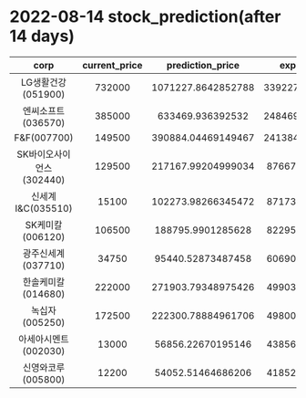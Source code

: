 # 2022-08-14 stock_prediction(after 14 days)

|   corp   |   current_price   |   prediction_price   |   expected_profit   |
|:--------:|:-----------------:|:--------------------:|:-------------------:|
|LG생활건강(051900)|732000|1071227.8642852788|339227.86428527883|
|엔씨소프트(036570)|385000|633469.936392532|248469.93639253196|
|F&F(007700)|149500|390884.04469149467|241384.04469149467|
|SK바이오사이언스(302440)|129500|217167.99204999034|87667.99204999034|
|신세계 I&C(035510)|15100|102273.98266345472|87173.98266345472|
|SK케미칼(006120)|106500|188795.9901285628|82295.99012856279|
|광주신세계(037710)|34750|95440.52873487458|60690.52873487458|
|한솔케미칼(014680)|222000|271903.79348975426|49903.79348975426|
|녹십자(005250)|172500|222300.78884961706|49800.78884961706|
|아세아시멘트(002030)|13000|56856.22670195146|43856.22670195146|
|신영와코루(005800)|12200|54052.51464686206|41852.51464686206|
